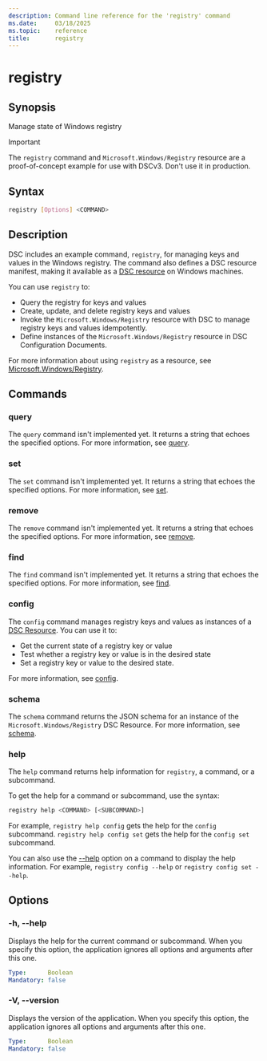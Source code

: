 ```yaml
---
description: Command line reference for the 'registry' command
ms.date:     03/18/2025
ms.topic:    reference
title:       registry
---
```


# registry

## Synopsis

Manage state of Windows registry

> [!IMPORTANT]
> The `registry` command and `Microsoft.Windows/Registry` resource are a proof-of-concept example
> for use with DSCv3. Don't use it in production.

## Syntax

```sh
registry [Options] <COMMAND>
```

## Description

DSC includes an example command, `registry`, for managing keys and values in the Windows registry.
The command also defines a DSC resource manifest, making it available as a [DSC resource][01] on
Windows machines.

You can use `registry` to:

- Query the registry for keys and values
- Create, update, and delete registry keys and values
- Invoke the `Microsoft.Windows/Registry` resource with DSC to manage registry keys and values
  idempotently.
- Define instances of the `Microsoft.Windows/Registry` resource in DSC Configuration Documents.

For more information about using `registry` as a resource, see [Microsoft.Windows/Registry][02].

## Commands

### query

The `query` command isn't implemented yet. It returns a string that echoes the specified options.
For more information, see [query][03].

### set

The `set` command isn't implemented yet. It returns a string that echoes the specified options. For
more information, see [set][04].

### remove

The `remove` command isn't implemented yet. It returns a string that echoes the specified options.
For more information, see [remove][05].

### find

The `find` command isn't implemented yet. It returns a string that echoes the specified options.
For more information, see [find][06].

### config

The `config` command manages registry keys and values as instances of a [DSC Resource][01]. You can
use it to:

- Get the current state of a registry key or value
- Test whether a registry key or value is in the desired state
- Set a registry key or value to the desired state.

For more information, see [config][07].

### schema

The `schema` command returns the JSON schema for an instance of the `Microsoft.Windows/Registry`
DSC Resource. For more information, see [schema][08].

### help

The `help` command returns help information for `registry`, a command, or a subcommand.

To get the help for a command or subcommand, use the syntax:

```sh
registry help <COMMAND> [<SUBCOMMAND>]
```

For example, `registry help config` gets the help for the `config` subcommand.
`registry help config set` gets the help for the `config set` subcommand.

You can also use the [--help](#-h---help) option on a command to display the help information. For
example, `registry config --help` or `registry config set --help`.

## Options

### -h, --help

<a id="-h"></a>
<a id="--help"></a>

Displays the help for the current command or subcommand. When you specify this option, the
application ignores all options and arguments after this one.

```yaml
Type:      Boolean
Mandatory: false
```

### -V, --version

<a id="-v"></a>
<a id="--version"></a>

Displays the version of the application. When you specify this option, the application ignores all
options and arguments after this one.

```yaml
Type:      Boolean
Mandatory: false
```

<!-- Link reference definitions -->
[01]: ../../../concepts/resources/index.md
[02]: ../../resources/microsoft/windows/registry/index.md
[03]: ./query/command.md
[04]: ./set/command.md
[05]: ./remove/command.md
[06]: ./find/command.md
[07]: ./config/command.md
[08]: ./schema/command.md
